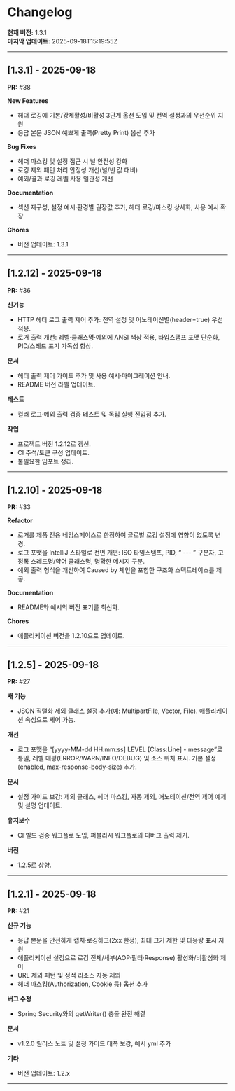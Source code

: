 # Changelog

**현재 버전:** 1.3.1  
**마지막 업데이트:** 2025-09-18T15:19:55Z  

---

## [1.3.1] - 2025-09-18

**PR:** #38  

**New Features**
- 헤더 로깅에 기본/강제활성/비활성 3단계 옵션 도입 및 전역 설정과의 우선순위 지원
- 응답 본문 JSON 예쁘게 출력(Pretty Print) 옵션 추가

**Bug Fixes**
- 헤더 마스킹 및 설정 접근 시 널 안전성 강화
- 로깅 제외 패턴 처리 안정성 개선(널/빈 값 대비)
- 예외/결과 로깅 레벨 사용 일관성 개선

**Documentation**
- 섹션 재구성, 설정 예시·환경별 권장값 추가, 헤더 로깅/마스킹 상세화, 사용 예시 확장

**Chores**
- 버전 업데이트: 1.3.1

---

## [1.2.12] - 2025-09-18

**PR:** #36  

**신기능**
- HTTP 헤더 로그 출력 제어 추가: 전역 설정 및 어노테이션별(header=true) 우선 적용.
- 로거 출력 개선: 레벨·클래스명·예외에 ANSI 색상 적용, 타임스탬프 포맷 단순화, PID/스레드 표기 가독성 향상.

**문서**
- 헤더 출력 제어 가이드 추가 및 사용 예시·마이그레이션 안내.
- README 버전 라벨 업데이트.

**테스트**
- 컬러 로그·예외 출력 검증 테스트 및 독립 실행 진입점 추가.

**작업**
- 프로젝트 버전 1.2.12로 갱신.
- CI 주석/토큰 구성 업데이트.
- 불필요한 임포트 정리.

---

## [1.2.10] - 2025-09-18

**PR:** #33  

**Refactor**
- 로거를 제품 전용 네임스페이스로 한정하여 글로벌 로깅 설정에 영향이 없도록 변경.
- 로그 포맷을 IntelliJ 스타일로 전면 개편: ISO 타임스탬프, PID, “ --- ” 구분자, 고정폭 스레드명/약어 클래스명, 명확한 메시지 구분.
- 예외 출력 형식을 개선하여 Caused by 체인을 포함한 구조화 스택트레이스를 제공.

**Documentation**
- README와 예시의 버전 표기를 최신화.

**Chores**
- 애플리케이션 버전을 1.2.10으로 업데이트.

---

## [1.2.5] - 2025-09-18

**PR:** #27  

**새 기능**
- JSON 직렬화 제외 클래스 설정 추가(예: MultipartFile, Vector, File). 애플리케이션 속성으로 제어 가능.

**개선**
- 로그 포맷을 “[yyyy-MM-dd HH:mm:ss] LEVEL [Class:Line] - message”로 통일, 레벨 매핑(ERROR/WARN/INFO/DEBUG) 및 소스 위치 표시. 기본 설정(enabled, max-response-body-size) 추가.

**문서**
- 설정 가이드 보강: 제외 클래스, 헤더 마스킹, 자동 제외, 애노테이션/전역 제어 예제 및 설명 업데이트.

**유지보수**
- CI 빌드 검증 워크플로 도입, 퍼블리시 워크플로의 디버그 출력 제거.

**버전**
- 1.2.5로 상향.

---

## [1.2.1] - 2025-09-18

**PR:** #21  

**신규 기능**
- 응답 본문을 안전하게 캡처·로깅하고(2xx 한정), 최대 크기 제한 및 대용량 표시 지원
- 애플리케이션 설정으로 로깅 전체/세부(AOP·필터·Response) 활성화/비활성화 제어
- URL 제외 패턴 및 정적 리소스 자동 제외
- 헤더 마스킹(Authorization, Cookie 등) 옵션 추가

**버그 수정**
- Spring Security와의 getWriter() 충돌 완전 해결

**문서**
- v1.2.0 릴리스 노트 및 설정 가이드 대폭 보강, 예시 yml 추가

**기타**
- 버전 업데이트: 1.2.x

---

